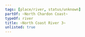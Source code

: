 ```yaml
---
tags: [place/river, status/unknown]
partOf: ~North Chardon Coast~
typeOf: river
title: ~North Coast River 3~
unlisted: true
---
```



